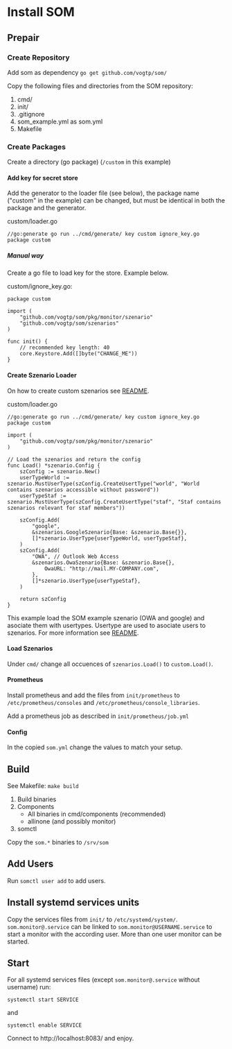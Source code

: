 # Install SOM

## Prepair

### Create Repository

Add som as dependency `go get github.com/vogtp/som/`

Copy the following files and directories from the SOM repository:

1. cmd/
2. init/
3. .gitignore
4. som_example.yml as som.yml
5. Makefile

### Create Packages

Create a directory (go package) (`/custom` in this example)

#### Add key for secret store

Add the generator to the loader file (see below), the package name ("custom" in the example)
can be changed, but must be identical in both the package and the generator.

custom/loader.go

    //go:generate go run ../cmd/generate/ key custom ignore_key.go
    package custom

##### Manual way

Create a go file to load key for the store. Example below.

custom/ignore_key.go:

    package custom

    import (
    	"github.com/vogtp/som/pkg/monitor/szenario"
    	"github.com/vogtp/som/szenarios"
    )

    func init() {
        // recommended key length: 40
    	core.Keystore.Add([]byte("CHANGE_ME"))
    }

#### Create Szenario Loader

On how to create custom szenarios see [README](README.md).

custom/loader.go

    //go:generate go run ../cmd/generate/ key custom ignore_key.go
    package custom

    import (
    	"github.com/vogtp/som/pkg/monitor/szenario"
    )

    // Load the szenarios and return the config
    func Load() *szenario.Config {
    	szConfig := szenario.New()
    	userTypeWorld := szenario.MustUserType(szConfig.CreateUsertType("world", "World contains szenarios accessible without password"))
    	userTypeStaf := szenario.MustUserType(szConfig.CreateUsertType("staf", "Staf contains szenarios relevant for staf members"))

    	szConfig.Add(
    		"google",
    		&szenarios.GoogleSzenario{Base: &szenario.Base{}},
    		[]*szenario.UserType{userTypeWorld, userTypeStaf},
    	)
    	szConfig.Add(
    		"OWA", // Outlook Web Access
    		&szenarios.OwaSzenario{Base: &szenario.Base{},
    			OwaURL: "http://mail.MY-COMPANY.com",
    		},
    		[]*szenario.UserType{userTypeStaf},
    	)

    	return szConfig
    }

This example load the SOM example szenario (OWA and google) and asociate them with usertypes.
Usertype are used to asociate users to szenarios. For more information see [README](README.md).

#### Load Szenarios

Under `cmd/` change all occuences of `szenarios.Load()` to `custom.Load()`.

#### Prometheus

Install prometheus and add the files from `init/prometheus` to `/etc/prometheus/consoles` and `/etc/prometheus/console_libraries`.

Add a prometheus job as described in `init/prometheus/job.yml`

#### Config

In the copied `som.yml` change the values to match your setup.

## Build

See Makefile: `make build`

1. Build binaries
2. Components
   - All binaries in cmd/components (recommended)
   - allinone (and possibly monitor)
3. somctl

Copy the `som.*` binaries to `/srv/som`

## Add Users

Run `somctl user add` to add users.

## Install systemd services units

Copy the services files from `init/` to `/etc/systemd/system/`.
`som.monitor@.service` can be linked to `som.monitor@USERNAME.service` to start a monitor with the according user. More than one user monitor can be started.

## Start

For all systemd services files (except `som.monitor@.service` without username) run:

`systemctl start SERVICE`

and

`systemctl enable SERVICE`

Connect to http://localhost:8083/ and enjoy.
